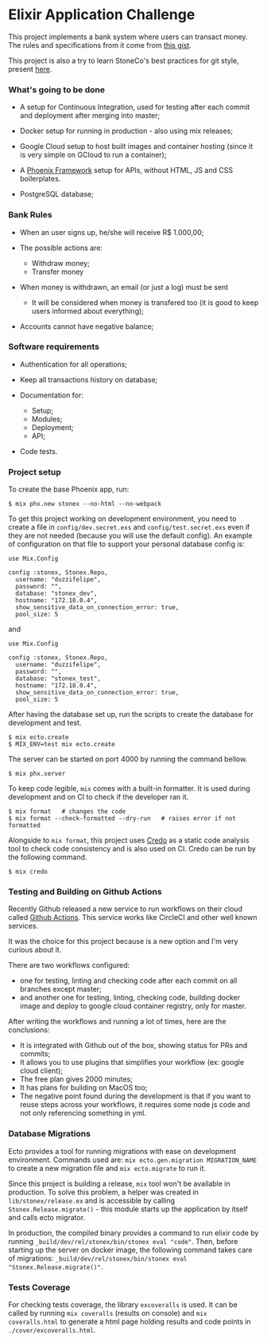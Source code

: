 # Elixir Application Challenge

This project implements a bank system where users can transact money. The rules and specifications from it come from [this gist](https://gist.github.com/thulio/e021378b27ff471795e37ba5a5b73539).

This project is also a try to learn StoneCo's best practices for git style, present [here](https://github.com/stone-payments/stoneco-best-practices).

### What's going to be done

- A setup for Continuous Integration, used for testing after each commit and deployment after merging into master;

- Docker setup for running in production - also using mix releases;

- Google Cloud setup to host built images and container hosting (since it is very simple on GCloud to run a container);

- A [Phoenix Framework](https://www.phoenixframework.org/) setup for APIs, without HTML, JS and CSS boilerplates.

- PostgreSQL database;

### Bank Rules

- When an user signs up, he/she will receive R$ 1.000,00;

- The possible actions are:
  - Withdraw money;
  - Transfer money

- When money is withdrawn, an email (or just a log) must be sent
  - It will be considered when money is transfered too (it is good to keep users informed about everything);

- Accounts cannot have negative balance;

### Software requirements

- Authentication for all operations;

- Keep all transactions history on database;

- Documentation for:
  - Setup;
  - Modules;
  - Deployment;
  - API;

- Code tests.

### Project setup

To create the base Phoenix app, run:

```
$ mix phx.new stonex --no-html --no-webpack
```

To get this project working on development environment, you need to create a file in `config/dev.secret.exs` and `config/test.secret.exs` even if they are not needed (because you will use the default config). An example of configuration on that file to support your personal database config is:

```
use Mix.Config

config :stonex, Stonex.Repo,
  username: "duzzifelipe",
  password: "",
  database: "stonex_dev",
  hostname: "172.18.0.4",
  show_sensitive_data_on_connection_error: true,
  pool_size: 5
```

and

```
use Mix.Config

config :stonex, Stonex.Repo,
  username: "duzzifelipe",
  password: "",
  database: "stonex_test",
  hostname: "172.18.0.4",
  show_sensitive_data_on_connection_error: true,
  pool_size: 5
```

After having the database set up, run the scripts to create the database for development and test.

```
$ mix ecto.create
$ MIX_ENV=test mix ecto.create
```

The server can be started on port 4000 by running the command bellow.

```
$ mix phx.server
```

To keep code legible, `mix` comes with a built-in formatter. It is used during development and on CI to check if the developer ran it.

```
$ mix format   # changes the code
$ mix format --check-formatted --dry-run   # raises error if not formatted
```

Alongside to `mix format`, this project uses [Credo](https://github.com/rrrene/credo) as a static code analysis tool to check code consistency and is also used on CI. Credo can be run by the following command.

```
$ mix credo
```

### Testing and Building on Github Actions

Recently Github released a new service to run workflows on their cloud called [Github Actions](https://github.com/features/actions). This service works like CircleCI and other well known services.

It was the choice for this project because is a new option and I'm very curious about it.

There are two workflows configured:
 - one for testing, linting and checking code after each commit on all branches except master;
 - and another one for testing, linting, checking code, building docker image and deploy to google cloud container registry, only for master.

After writing the workflows and running a lot of times, here are the conclusions:
 - It is integrated with Github out of the box, showing status for PRs and commits;
 - It allows you to use plugins that simplifies your workflow (ex: google cloud client);
 - The free plan gives 2000 minutes;
 - It has plans for building on MacOS too;
 - The negative point found during the development is that if you want to reuse steps across your workflows, it requires some node js code and not only referencing something in yml.

 ### Database Migrations

 Ecto provides a tool for running migrations with ease on development environment. Commands used are:
 `mix ecto.gen.migration MIGRATION_NAME` to create a new migration file and `mix ecto.migrate` to run it.

 Since this project is building a release, `mix` tool won't be available in production. To solve this problem, a helper was created in `lib/stonex/release.ex` and is accessible by calling `Stonex.Release.migrate()` - this module starts up the application by itself and calls ecto migrator.

 In production, the compiled binary provides a command to run elixir code by running `_build/dev/rel/stonex/bin/stonex eval "code"`. Then, before starting up the server on docker image, the following command takes care of migrations: `_build/dev/rel/stonex/bin/stonex eval "Stonex.Release.migrate()"`.
 

 ### Tests Coverage

For checking tests coverage, the library `excoveralls` is used. It can be called by running `mix coveralls` (results on console) and `mix coveralls.html` to generate a html page holding results and code points in `./cover/excoveralls.html`.
